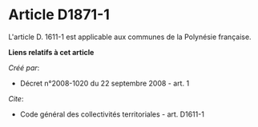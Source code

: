 # Article D1871-1

L'article D. 1611-1 est applicable aux communes de la Polynésie française.

**Liens relatifs à cet article**

_Créé par_:

  - Décret n°2008-1020 du 22 septembre 2008 - art. 1

_Cite_:

  - Code général des collectivités territoriales - art. D1611-1
